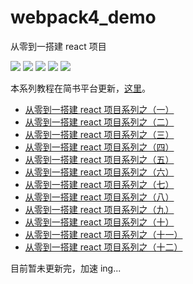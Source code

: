 # webpack4_demo
从零到一搭建 react 项目

![](https://img.shields.io/badge/yarn-1.22.4-blue.svg)
![](https://img.shields.io/badge/node-12.12.0-brightgreen.svg)
![](https://img.shields.io/badge/webpack-4.41.2-red.svg)
![](https://img.shields.io/badge/react-16.12.0-important.svg)
![](https://img.shields.io/badge/babel-7.x-green.svg)

本系列教程在简书平台更新，[这里](https://www.jianshu.com/u/f4dac74bd955)。

* [从零到一搭建 react 项目系列之（一）](https://www.jianshu.com/p/0b448d7ca886)
* [从零到一搭建 react 项目系列之（二）](https://www.jianshu.com/p/6f6febb5330d)
* [从零到一搭建 react 项目系列之（三）](https://www.jianshu.com/p/b0353a3c10f0)
* [从零到一搭建 react 项目系列之（四）](https://www.jianshu.com/p/0bff3556a479)
* [从零到一搭建 react 项目系列之（五）](https://www.jianshu.com/p/ebab81783773)
* [从零到一搭建 react 项目系列之（六）](https://www.jianshu.com/p/e5bf69313906)
* [从零到一搭建 react 项目系列之（七）](https://www.jianshu.com/p/13ea372cdd45)
* [从零到一搭建 react 项目系列之（八）](https://www.jianshu.com/p/f0ac6db3a354)
* [从零到一搭建 react 项目系列之（九）](https://www.jianshu.com/p/9fad70e92ac7)
* [从零到一搭建 react 项目系列之（十）](https://www.jianshu.com/p/aa35cafecd2a)
* [从零到一搭建 react 项目系列之（十一）](https://www.jianshu.com/p/cb970759b66d)
* [从零到一搭建 react 项目系列之（十二）](https://www.jianshu.com/p/60662f0f4ab8)

目前暂未更新完，加速 ing...